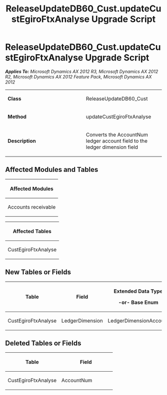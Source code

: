 ﻿---
title: ReleaseUpdateDB60_Cust.updateCustEgiroFtxAnalyse Upgrade Script
TOCTitle: ReleaseUpdateDB60_Cust.updateCustEgiroFtxAnalyse Upgrade Script
ms:assetid: 82965e61-a673-53a1-aa93-e11662b23244
ms:mtpsurl: https://msdn.microsoft.com/en-us/library/JJ685953(v=AX.60)
ms:contentKeyID: 49709406
ms.date: 05/18/2015
mtps_version: v=AX.60
---

# ReleaseUpdateDB60\_Cust.updateCustEgiroFtxAnalyse Upgrade Script 


_**Applies To:** Microsoft Dynamics AX 2012 R3, Microsoft Dynamics AX 2012 R2, Microsoft Dynamics AX 2012 Feature Pack, Microsoft Dynamics AX 2012_

<table>
<colgroup>
<col style="width: 50%" />
<col style="width: 50%" />
</colgroup>
<tbody>
<tr class="odd">
<td><p><strong>Class</strong></p></td>
<td><p>ReleaseUpdateDB60_Cust</p></td>
</tr>
<tr class="even">
<td><p><strong>Method</strong></p></td>
<td><p>updateCustEgiroFtxAnalyse</p></td>
</tr>
<tr class="odd">
<td><p><strong>Description</strong></p></td>
<td><p>Converts the AccountNum ledger account field to the ledger dimension field</p></td>
</tr>
</tbody>
</table>


## Affected Modules and Tables

<table>
<colgroup>
<col style="width: 100%" />
</colgroup>
<thead>
<tr class="header">
<th><p>Affected Modules</p></th>
</tr>
</thead>
<tbody>
<tr class="odd">
<td><p>Accounts receivable</p></td>
</tr>
</tbody>
</table>


<table>
<colgroup>
<col style="width: 100%" />
</colgroup>
<thead>
<tr class="header">
<th><p>Affected Tables</p></th>
</tr>
</thead>
<tbody>
<tr class="odd">
<td><p>CustEgiroFtxAnalyse</p></td>
</tr>
</tbody>
</table>


## New Tables or Fields

<table>
<colgroup>
<col style="width: 33%" />
<col style="width: 33%" />
<col style="width: 33%" />
</colgroup>
<thead>
<tr class="header">
<th><p>Table</p></th>
<th><p>Field</p></th>
<th><p>Extended Data Type</p>
<p>-or- Base Enum</p></th>
</tr>
</thead>
<tbody>
<tr class="odd">
<td><p>CustEgiroFtxAnalyse</p></td>
<td><p>LedgerDimension</p></td>
<td><p>LedgerDimensionAccount</p></td>
</tr>
</tbody>
</table>


## Deleted Tables or Fields

<table>
<colgroup>
<col style="width: 50%" />
<col style="width: 50%" />
</colgroup>
<thead>
<tr class="header">
<th><p>Table</p></th>
<th><p>Field</p></th>
</tr>
</thead>
<tbody>
<tr class="odd">
<td><p>CustEgiroFtxAnalyse</p></td>
<td><p>AccountNum</p></td>
</tr>
</tbody>
</table>

  


